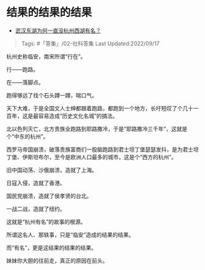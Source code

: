# 结果的结果的结果

- [武汉东湖为何一直没杭州西湖有名？](https://www.zhihu.com/question/265463586/answer/2677974935)

>Tags: #「答集」/02-社科答集 
>Last Updated:2022/09/17

杭州史称临安，南宋所谓“行在”。  

行——跑路。

在——落脚点。

跑得够远了找个石头蹲一蹲，喘口气。

  

天下大难，于是全国文人士绅都跟着跑路，都跑到一个地方，长吁短叹了个几十一百年，这是最容易造成“历史文化名城”的搞法。

北以色列灭亡，北方贵族全跑路到耶路撒冷，于是“耶路撒冷三千年”，这就是个“中东的杭州”。

西罗马帝国崩溃，破落贵族富商们一股脑跑路到君士坦丁堡瑟瑟发抖，是为君士坦丁堡、伊斯坦布尔，至今是欧洲人口最多的城市，这是个“西方的杭州”。

旧中国动荡、沙俄崩溃，造就了上海。

日寇入侵，造就了香港。

国民党崩溃，造就了侯孝贤的台北。

一战二战，造就了纽约。

这就是“杭州有名”的故事的根源。

所谓这名人、那轶事，只是“临安”造成的结果的结果。

而“有名”，更是这结果的结果的结果。

  

妹妹你大胆的往前走，真正的原因在前头。
